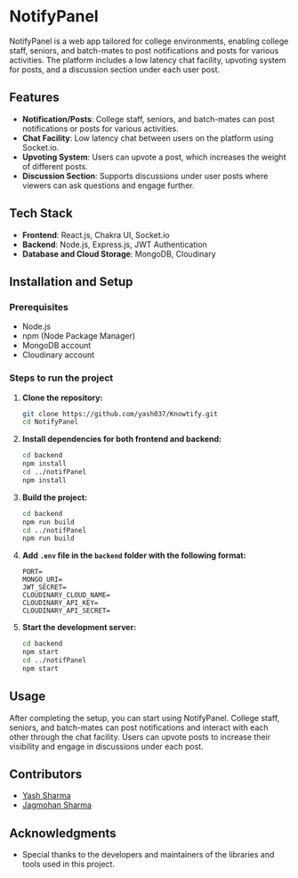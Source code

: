 # NotifyPanel

NotifyPanel is a web app tailored for college environments, enabling college staff, seniors, and batch-mates to post notifications and posts for various activities. The platform includes a low latency chat facility, upvoting system for posts, and a discussion section under each user post.

## Features
- **Notification/Posts**: College staff, seniors, and batch-mates can post notifications or posts for various activities.
- **Chat Facility**: Low latency chat between users on the platform using Socket.io.
- **Upvoting System**: Users can upvote a post, which increases the weight of different posts.
- **Discussion Section**: Supports discussions under user posts where viewers can ask questions and engage further.

## Tech Stack
- **Frontend**: React.js, Chakra UI, Socket.io
- **Backend**: Node.js, Express.js, JWT Authentication
- **Database and Cloud Storage**: MongoDB, Cloudinary

## Installation and Setup

### Prerequisites
- Node.js
- npm (Node Package Manager)
- MongoDB account
- Cloudinary account

### Steps to run the project

1. **Clone the repository:**
    ```sh
    git clone https://github.com/yash037/Knowtify.git
    cd NotifyPanel
    ```

2. **Install dependencies for both frontend and backend:**
    ```sh
    cd backend
    npm install
    cd ../notifPanel
    npm install
    ```

3. **Build the project:**
    ```sh
    cd backend
    npm run build
    cd ../notifPanel
    npm run build
    ```

4. **Add `.env` file in the `backend` folder with the following format:**
    ```env
    PORT=
    MONGO_URI=
    JWT_SECRET=
    CLOUDINARY_CLOUD_NAME=
    CLOUDINARY_API_KEY=
    CLOUDINARY_API_SECRET=
    ```

5. **Start the development server:**
    ```sh
    cd backend
    npm start
    cd ../notifPanel
    npm start
    ```


## Usage
After completing the setup, you can start using NotifyPanel. College staff, seniors, and batch-mates can post notifications and interact with each other through the chat facility. Users can upvote posts to increase their visibility and engage in discussions under each post.

<!--
## Contributing
Feel free to fork the repository and make changes. Pull requests are welcome. For major changes, please open an issue first to discuss what you would like to change.

## License
This project is licensed under the MIT License. See the [LICENSE](LICENSE) file for details.
-->

## Contributors
- [Yash Sharma](https://github.com/yash037)
- [Jagmohan Sharma](https://github.com/jaggi037)

## Acknowledgments
- Special thanks to the developers and maintainers of the libraries and tools used in this project.

